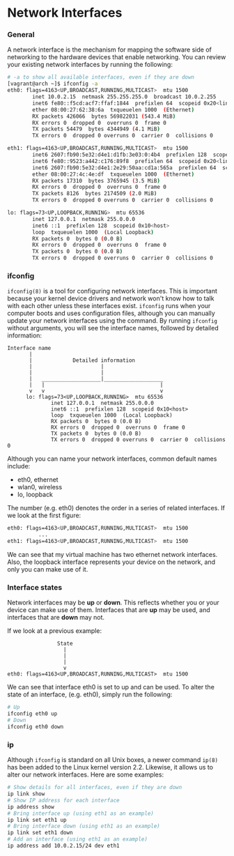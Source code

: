 <!--
Unix Notes © 2021 by Noah Altunian is licensed under Attribution 4.0 International. To view a copy
of this license, visit http://creativecommons.org/licenses/by/4.0/
-->
# Network Interfaces

### General

A network interface is the mechanism for mapping the software side of networking to the hardware devices
that enable networking. You can review your existing network interfaces by running the following:

```sh
# -a to show all available interfaces, even if they are down
[vagrant@arch ~]$ ifconfig -a
eth0: flags=4163<UP,BROADCAST,RUNNING,MULTICAST>  mtu 1500
        inet 10.0.2.15  netmask 255.255.255.0  broadcast 10.0.2.255
        inet6 fe80::f5cd:acf7:ffaf:1844  prefixlen 64  scopeid 0x20<link>
        ether 08:00:27:62:38:6a  txqueuelen 1000  (Ethernet)
        RX packets 426066  bytes 569822031 (543.4 MiB)
        RX errors 0  dropped 0  overruns 0  frame 0
        TX packets 54479  bytes 4344949 (4.1 MiB)
        TX errors 0  dropped 0 overruns 0  carrier 0  collisions 0

eth1: flags=4163<UP,BROADCAST,RUNNING,MULTICAST>  mtu 1500
        inet6 2607:fb90:5e32:d4e1:d1fb:3e03:0:4b4  prefixlen 128  scopeid 0x0<global>
        inet6 fe80::9523:a442:c176:89f8  prefixlen 64  scopeid 0x20<link>
        inet6 2607:fb90:5e32:d4e1:2e29:50aa:cd1a:565a  prefixlen 64  scopeid 0x0<global>
        ether 08:00:27:4c:4e:df  txqueuelen 1000  (Ethernet)
        RX packets 17310  bytes 3765945 (3.5 MiB)
        RX errors 0  dropped 0  overruns 0  frame 0
        TX packets 8126  bytes 2174509 (2.0 MiB)
        TX errors 0  dropped 0 overruns 0  carrier 0  collisions 0

lo: flags=73<UP,LOOPBACK,RUNNING>  mtu 65536
        inet 127.0.0.1  netmask 255.0.0.0
        inet6 ::1  prefixlen 128  scopeid 0x10<host>
        loop  txqueuelen 1000  (Local Loopback)
        RX packets 0  bytes 0 (0.0 B)
        RX errors 0  dropped 0  overruns 0  frame 0
        TX packets 0  bytes 0 (0.0 B)
        TX errors 0  dropped 0 overruns 0  carrier 0  collisions 0
```

### ifconfig

`ifconfig(8)` is a tool for configuring network interfaces. This is important because your kernel
device drivers and network won't know how to talk with each other unless these interfaces exist.
`ifconfig` runs when your computer boots and uses configuration files, although you can manually
update your network interfaces using the command. By running `ifconfig` without arguments, you will
see the interface names, followed by detailed information:

```
Interface name
       |
       |             Detailed information
       |                      |
       |                      |
       |   ___________________|___________________
       |   |                                     |
       v   v                                     v
      lo: flags=73<UP,LOOPBACK,RUNNING>  mtu 65536
              inet 127.0.0.1  netmask 255.0.0.0
              inet6 ::1  prefixlen 128  scopeid 0x10<host>
              loop  txqueuelen 1000  (Local Loopback)
              RX packets 0  bytes 0 (0.0 B)
              RX errors 0  dropped 0  overruns 0  frame 0
              TX packets 0  bytes 0 (0.0 B)
              TX errors 0  dropped 0 overruns 0  carrier 0  collisions 0
```

Although you can name your network interfaces, common default names include:
* eth0, ethernet
* wlan0, wireless
* lo, loopback

The number (e.g. eth0) denotes the order in a series of related interfaces. If we look at the first
figure:

```sh
eth0: flags=4163<UP,BROADCAST,RUNNING,MULTICAST>  mtu 1500
          ...
eth1: flags=4163<UP,BROADCAST,RUNNING,MULTICAST>  mtu 1500
```

We can see that my virtual machine has two ethernet network interfaces. Also, the loopback interface
represents your device on the network, and only you can make use of it.

### Interface states

Network interfaces may be **up** or **down**. This reflects whether you or your device can make use
of them. Interfaces that are **up** may be used, and interfaces that are **down** may not.

If we look at a previous example:

```
                State
                  |
                  |
                  |
                  v
eth0: flags=4163<UP,BROADCAST,RUNNING,MULTICAST>  mtu 1500
```

We can see that interface eth0 is set to up and can be used. To alter the state of an interface,
(e.g. eth0), simply run the following:

```sh
# Up
ifconfig eth0 up
# Down
ifconfig eth0 down
```

### ip

Although `ifconfig` is standard on all Unix boxes, a newer command `ip(8)` has been added to the Linux
kernel version 2.2. Likewise, it allows us to alter our network interfaces. Here are some examples:

```sh
# Show details for all interfaces, even if they are down
ip link show
# Show IP address for each interface
ip address show
# Bring interface up (using eth1 as an example)
ip link set eth1 up
# Bring interface down (using eth1 as an example)
ip link set eth1 down
# Add an interface (using eth1 as an example)
ip address add 10.0.2.15/24 dev eth1
```
